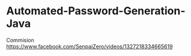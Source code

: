 # Automated-Password-Generation-Java
Commision https://www.facebook.com/SenpaiZero/videos/1327218334665619

